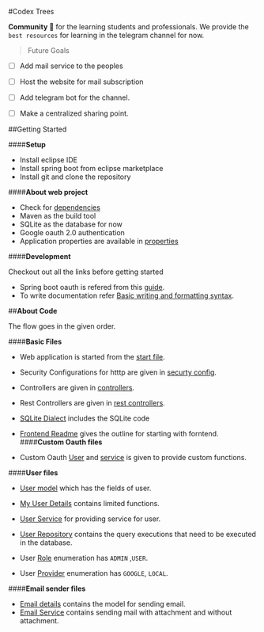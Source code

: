 #Codex Trees

**Community :evergreen_tree:** for the learning students and professionals. We provide the `best resources` for learning in the telegram channel for now.

>Future Goals
- [ ] Add mail service to the peoples
- [ ] Host the website for mail subscription
- [ ] Add telegram bot for the channel.
- [ ] Make a centralized sharing point.



##Getting Started

####**Setup**
- Install eclipse IDE
- Install spring boot from eclipse marketplace
- Install git and clone the repository

####**About web project**
- Check for [dependencies](/web/pom.xml)
- Maven as the build tool
- SQLite as the database for now
- Google oauth 2.0 authentication
- Application properties are available in [properties](/web/src/main/resources/application.properties)

####**Development**

Checkout out all the links before getting started

- Spring boot oauth is refered from this [guide](https://spring.io/guides/tutorials/spring-boot-oauth2/).
- To write documentation refer [Basic writing and formatting syntax](https://docs.github.com/en/get-started/writing-on-github/getting-started-with-writing-and-formatting-on-github/basic-writing-and-formatting-syntax#section-links).


##**About Code**

The flow goes in the given order.

####**Basic Files**

- Web application is started from the [start file](/web/src/main/java/com/codextrees/web/WebApplication.java).

- Security Configurations for htttp are given in [securty config](/web/src/main/java/com/codextrees/web/SecurityConfig.java).

- Controllers are given in [controllers](/web/src/main/java/com/codextrees/web/HomeController.java).

- Rest Controllers are given in [rest controllers](/web/src/main/java/com/codextrees/web/RestHomeController.java).

- [SQLite Dialect](/web/src/main/java/com/codextrees/web/dialect/SQLiteDialect.javas) includes the SQLite code
 
- [Frontend Readme](/web/Frontend.md) gives the outline for starting with forntend.
####**Custom Oauth files**
- Custom Oauth [User](/web/src/main/java/com/codextrees/web/CustomOAuth2User.java) and [service](/web/src/main/java/com/codextrees/web/CustomOAuth2UserService.java) is given to provide custom functions.

####**User files**
- [User model](/web/src/main/java/com/codextrees/web/User.java) which has the fields of user.

- [My User Details](/web/src/main/java/com/codextrees/web/MyUserDetails.java) contains limited functions.
- [User Service](/web/src/main/java/com/codextrees/web/UserService.java) for providing service for user.

- [User Repository](/web/src/main/java/com/codextrees/web/UserRepository.java) contains the query executions that need to be executed in the database.

- User [Role](/web/src/main/java/com/codextrees/web/Role.java) enumeration has `ADMIN` ,`USER`.
- User [Provider](/web/src/main/java/com/codextrees/web/Provider.java) enumeration has `GOOGLE`, `LOCAL`.

####**Email sender files**

- [Email details](/web/src/main/java/com/codextrees/web/EmailDetails.java) contains the model for sending email.
- [Email Service](/web/src/main/java/com/codextrees/web/EmailService.java) contains sending mail with attachment and without attachment.

